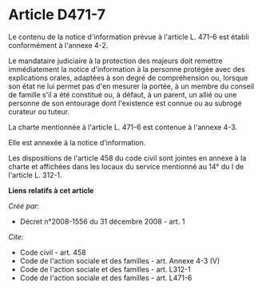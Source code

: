 # Article D471-7

Le contenu de la notice d'information prévue à l'article L. 471-6 est établi conformément à l'annexe 4-2. 

Le mandataire judiciaire à la protection des majeurs doit remettre immédiatement la notice d'information à la personne
protégée avec des explications orales, adaptées à son degré de compréhension ou, lorsque son état ne lui permet pas d'en
mesurer la portée, à un membre du conseil de famille s'il a été constitué ou, à défaut, à un parent, un allié ou une personne
de son entourage dont l'existence est connue ou au subrogé curateur ou tuteur. 

La charte mentionnée à l'article L. 471-6 est contenue à l'annexe 4-3. 

Elle est annexée à la notice d'information. 

Les dispositions de l'article 458 du code civil sont jointes en annexe à la charte et affichées dans les locaux du service
mentionné au 14° du I de l'article L. 312-1.

**Liens relatifs à cet article**

_Créé par_:

  - Décret n°2008-1556 du 31 décembre 2008 - art. 1

_Cite_:

  - Code civil - art. 458
  - Code de l'action sociale et des familles - art. Annexe 4-3 (V)
  - Code de l'action sociale et des familles - art. L312-1
  - Code de l'action sociale et des familles - art. L471-6
